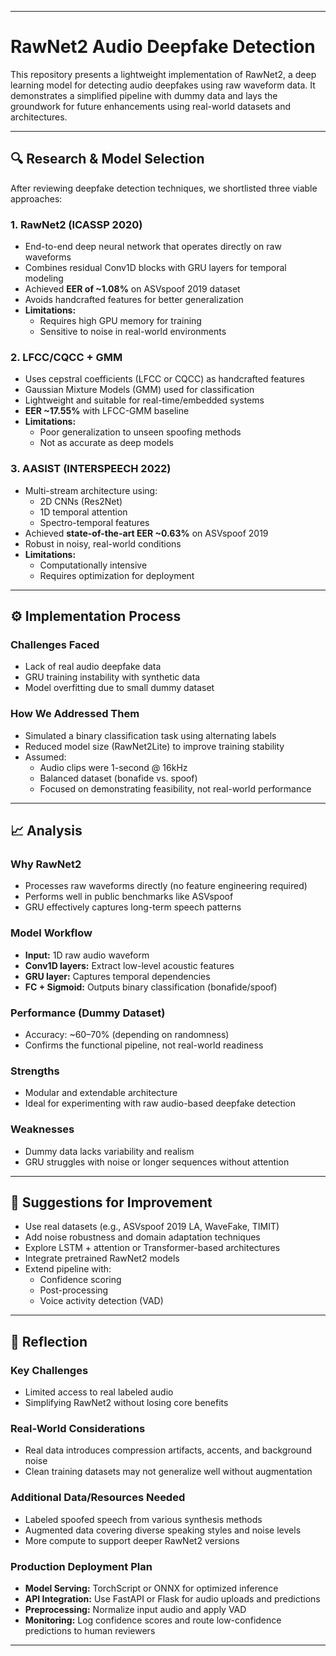 
---
# RawNet2 Audio Deepfake Detection

This repository presents a lightweight implementation of RawNet2, a deep learning model for detecting audio deepfakes using raw waveform data. It demonstrates a simplified pipeline with dummy data and lays the groundwork for future enhancements using real-world datasets and architectures.

---

## 🔍 Research & Model Selection

After reviewing deepfake detection techniques, we shortlisted three viable approaches:

### **1. RawNet2 (ICASSP 2020)**

- End-to-end deep neural network that operates directly on raw waveforms  
- Combines residual Conv1D blocks with GRU layers for temporal modeling  
- Achieved **EER of ~1.08%** on ASVspoof 2019 dataset  
- Avoids handcrafted features for better generalization  
- **Limitations:**
  - Requires high GPU memory for training  
  - Sensitive to noise in real-world environments

### **2. LFCC/CQCC + GMM**

- Uses cepstral coefficients (LFCC or CQCC) as handcrafted features  
- Gaussian Mixture Models (GMM) used for classification  
- Lightweight and suitable for real-time/embedded systems  
- **EER ~17.55%** with LFCC-GMM baseline  
- **Limitations:**
  - Poor generalization to unseen spoofing methods  
  - Not as accurate as deep models

### **3. AASIST (INTERSPEECH 2022)**

- Multi-stream architecture using:
  - 2D CNNs (Res2Net)
  - 1D temporal attention
  - Spectro-temporal features  
- Achieved **state-of-the-art EER ~0.63%** on ASVspoof 2019  
- Robust in noisy, real-world conditions  
- **Limitations:**
  - Computationally intensive  
  - Requires optimization for deployment

---

## ⚙️ Implementation Process

### **Challenges Faced**

- Lack of real audio deepfake data  
- GRU training instability with synthetic data  
- Model overfitting due to small dummy dataset

### **How We Addressed Them**

- Simulated a binary classification task using alternating labels  
- Reduced model size (RawNet2Lite) to improve training stability  
- Assumed:
  - Audio clips were 1-second @ 16kHz  
  - Balanced dataset (bonafide vs. spoof)  
  - Focused on demonstrating feasibility, not real-world performance

---

## 📈 Analysis

### **Why RawNet2**

- Processes raw waveforms directly (no feature engineering required)  
- Performs well in public benchmarks like ASVspoof  
- GRU effectively captures long-term speech patterns

### **Model Workflow**

- **Input:** 1D raw audio waveform  
- **Conv1D layers:** Extract low-level acoustic features  
- **GRU layer:** Captures temporal dependencies  
- **FC + Sigmoid:** Outputs binary classification (bonafide/spoof)

### **Performance (Dummy Dataset)**

- Accuracy: ~60–70% (depending on randomness)  
- Confirms the functional pipeline, not real-world readiness

### **Strengths**

- Modular and extendable architecture  
- Ideal for experimenting with raw audio-based deepfake detection  

### **Weaknesses**

- Dummy data lacks variability and realism  
- GRU struggles with noise or longer sequences without attention  

---

## 🚀 Suggestions for Improvement

- Use real datasets (e.g., ASVspoof 2019 LA, WaveFake, TIMIT)  
- Add noise robustness and domain adaptation techniques  
- Explore LSTM + attention or Transformer-based architectures  
- Integrate pretrained RawNet2 models  
- Extend pipeline with:
  - Confidence scoring  
  - Post-processing  
  - Voice activity detection (VAD)

---

## 🧠 Reflection

### **Key Challenges**

- Limited access to real labeled audio  
- Simplifying RawNet2 without losing core benefits

### **Real-World Considerations**

- Real data introduces compression artifacts, accents, and background noise  
- Clean training datasets may not generalize well without augmentation

### **Additional Data/Resources Needed**

- Labeled spoofed speech from various synthesis methods  
- Augmented data covering diverse speaking styles and noise levels  
- More compute to support deeper RawNet2 versions

### **Production Deployment Plan**

- **Model Serving:** TorchScript or ONNX for optimized inference  
- **API Integration:** Use FastAPI or Flask for audio uploads and predictions  
- **Preprocessing:** Normalize input audio and apply VAD  
- **Monitoring:** Log confidence scores and route low-confidence predictions to human reviewers  

---


